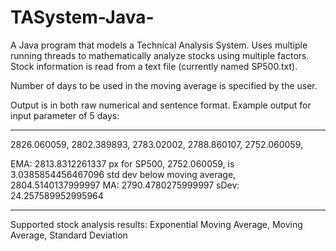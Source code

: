 # TASystem-Java-

A Java program that models a Technical Analysis System. Uses multiple running threads to mathematically analyze stocks using multiple factors. Stock information is read from a text file (currently named SP500.txt).

Number of days to be used in the moving average is specified by the user.

Output is in both raw numerical and sentence format. 
Example output for input parameter of 5 days:
- - - - - - - - - - - - - - - -
2826.060059, 2802.389893, 2783.02002, 2788.860107, 2752.060059, 

EMA: 2813.8312261337
px for SP500, 2752.060059, is 3.0385854456467096 std dev below moving average, 2804.5140137999997
MA: 2790.4780275999997
sDev: 24.257589952995964
- - - - - - - - - - - - - - - -
Supported stock analysis results: Exponential Moving Average, Moving Average, Standard Deviation
